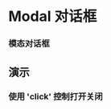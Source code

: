 <script setup>
import demo1 from './doc/demo1.vue';


import demoblock from '@example/views/demoblock.vue';
</script>




# Modal 对话框
### 模态对话框

## 演示
### 使用 'click' 控制打开关闭

<br/>
<div class="source">
  <demo1/>
</div>
<demoblock compname="modal" demoname="demo1" />